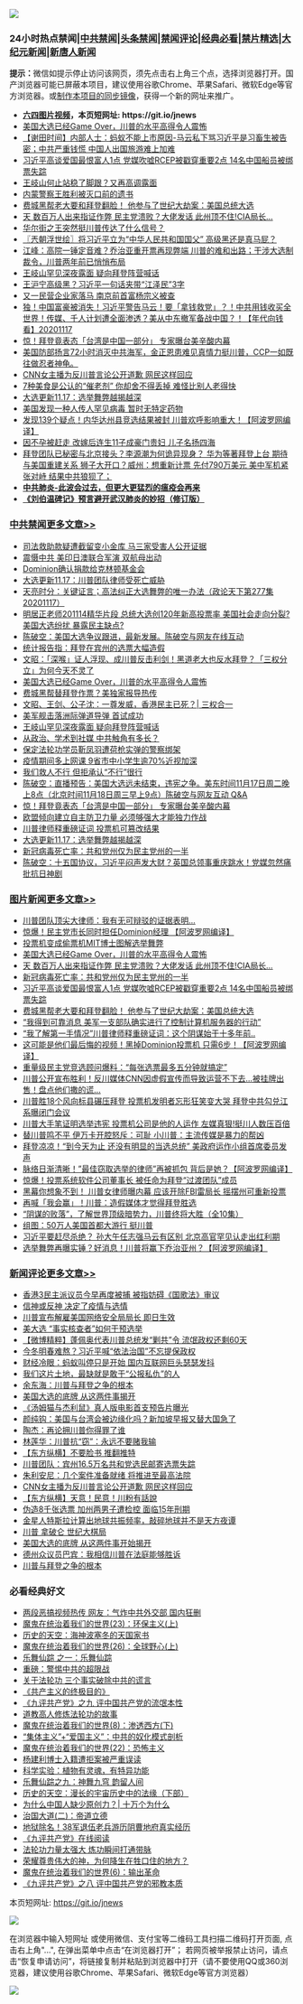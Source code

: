![](https://raw.githubusercontent.com/fqnews/bnews/master/64photo/fqnews-qr.jpg)

<div id="tt">
<h3>24小时热点禁闻|<a href="#%E4%B8%AD%E5%85%B1%E7%A6%81%E9%97%BB%E6%9B%B4%E5%A4%9A%E6%96%87%E7%AB%A0">中共禁闻</a>|<a href="#%E5%9B%BE%E7%89%87%E6%96%B0%E9%97%BB%E6%9B%B4%E5%A4%9A%E6%96%87%E7%AB%A0">头条禁闻</a>|<a href="#%E6%96%B0%E9%97%BB%E8%AF%84%E8%AE%BA%E6%9B%B4%E5%A4%9A%E6%96%87%E7%AB%A0">禁闻评论|<a href="#%E5%BF%85%E7%9C%8B%E7%BB%8F%E5%85%B8%E5%A5%BD%E6%96%87">经典必看|<a href="/video.md#%E7%A6%81%E7%89%87%E7%B2%BE%E9%80%89">禁片精选</a>|<a href="https://github.com/fqnews/djy/blob/master/gb/nf1351518.md#1">大纪元新闻</a>|<a href="https://github.com/fqnews/ntdtv/blob/master/gb/prog204.md#1">新唐人新闻</a></h3>
<div><b>提示：</b>微信如提示停止访问该网页，须先点击右上角三个点，选择浏览器打开。国产浏览器可能已屏蔽本项目，建议使用谷歌Chrome、苹果Safari、微软Edge等官方浏览器。或<a href="https://github.com/fqnews/bnews/blob/master/%E5%88%B6%E4%BD%9Cgit%E7%A6%81%E9%97%BB%E9%95%9C%E5%83%8F.md">制作本项目的同步镜像</a>，获得一个新的网址来推广。</div>
<ul>
<li><b><a href="http://d1.bdrive.tk/64.mp4" target="_blank">六四图片视频</a>，本页短网址: https://git.io/jnews</b></li>
<li><a href="/topimagenews/20201118/1432762.md">美国大选已经Game Over，川普的水平高得令人震怖</a></li>
<li><a href="/bannedvideo/20201117/1432501.md">【谢田时间】内部人士：蚂蚁不能上市原因-马云私下骂习近平是习畜生被告密；中共严重钱慌 中国人出国旅游难上加难</a></li>
<li><a href="/topimagenews/20201117/1432446.md">习近平高谈爱国最恨富人1点 党媒吹嘘RCEP被戳穿重要2点 14名中国船员被绑票失踪</a></li>
<li><a href="/comments/20201117/1432455.md">王岐山何止站稳了脚跟？又再高调露面</a></li>
<li><a href="/renquan/20201117/1432497.md">内蒙警察王胜利被灭口前的遗书</a></li>
<li><a href="/topimagenews/20201117/1432369.md">费城黑帮老大要和拜登翻脸！ 他参与了世纪大劫案：美国总统大选</a></li>
<li><a href="/topimagenews/20201118/1432628.md">天 数百万人出来指证作弊 民主党溃败？大佬发话 此州顶不住!CIA局长...</a></li>
<li><a href="/ssgc/20201117/1432450.md">华尔街之王突然挺川普传达了什么信号？</a></li>
<li><a href="/ssgc/20201118/1432709.md">〖兲朝浮世绘〗将习近平立为“中华人民共和国国父” 高级黑还是真马屁？</a></li>
<li><a href="/cbnews/20201117/1432368.md">江峰：高院一锤定音难？乔治亚重开票再现弊端 川普的难和出路；干涉大选制裁令，川普两年前已悄悄布局</a></li>
<li><a href="/cbnews/20201118/1432732.md">王岐山罕见深夜露面 疑向拜登阵营喊话</a></li>
<li><a href="/cnnews/20201118/1432702.md">王沪宁高级黑？习近平一句话夹带“江泽民”3字</a></li>
<li><a href="/headline/20201117/1432364.md">又一民营企业家落马 南京前首富杨宗义被查</a></li>
<li><a href="/taiwannews/20201117/1432568.md">独！中国富豪被消失！习近平警告马云！要「拿钱救党」？！中共用钱收买全世界！传媒、千人计划遭全面渗透？美从中东撤军备战中国？！【年代向钱看】20201117</a></li>
<li><a href="/cbnews/20201118/1432663.md">惊！拜登竟表态「台湾是中国一部分」 专家曝台美辛酸内幕</a></li>
<li><a href="/bannedvideo/20201118/1432729.md">美国防部扬言72小时消灭中共海军，金正恩患难见真情力挺川普，CCP一如既往做忍者神龟。</a></li>
<li><a href="/comments/20201118/1432776.md">CNN女主播为反川普言论公开道歉 网民这样回应</a></li>
<li><a href="/health/20201117/1432374.md">7种美食是公认的“催老剂” 你却舍不得丢掉 难怪比别人老得快</a></li>
<li><a href="/cbnews/20201117/1432507.md">大选更新11.17：选举舞弊越揭越深</a></li>
<li><a href="/cnnews/20201118/1432683.md">美国发现一种人传人罕见病毒 暂时无特定药物</a></li>
<li><a href="/cnnews/20201118/1432787.md">发现139个疑点！内华达州县竞选结果被封 川普欢呼影响重大！【阿波罗网编译】</a></li>
<li><a href="/cnnews/20201118/1432773.md">因不孕被赶走 改嫁后连生11子成豪门贵妇 儿子名扬四海</a></li>
<li><a href="/bannedvideo/20201117/1432476.md">拜登团队已秘密与北京接头？李源潮为何诡异现身？ 华为等著拜登上台 期待与美国重建关系  狮子大开口？威州：想重新计票 先付790万美元 美中军机紧张对峙 结果中共狼狈了；</a></li>
<li><b><a href="/comments/20200211/1275071.md" target="_blank">中共肺炎-此波会过去，但更大更猛烈的瘟疫会再来</a></b></li>
<li><b><a href="/comments/20200207/1272816.md" target="_blank">《刘伯温碑记》预言避开武汉肺炎的妙招（修订版）</a></b></li>
</ul>
</div>

<div class="catlist">
<h3><a href="/cbnews/" target="_blank">中共禁闻</a><span><a href="/cbnews/" target="_blank" rel="nofollow">更多文章>></a></span></h3>
<ul>
<li><a href="/cbnews/20201118/1432912.md" target="_blank">司法救助款疑遭截留变小金库 马三家受害人公开证据</a></li>
<li><a href="/cbnews/20201118/1432906.md" target="_blank">震慑中共 美印日澳联合军演 双航母出动</a></li>
<li><a href="/cbnews/20201118/1432876.md" target="_blank">Dominion确认捐款给克林顿基金会</a></li>
<li><a href="/cbnews/20201118/1432875.md" target="_blank">大选更新11.17：川普团队律师受死亡威胁</a></li>
<li><a href="/cbnews/20201118/1432841.md" target="_blank">天亮时分：关键证言；高法纠正大选舞弊的唯一办法（政论天下第277集 20201117）</a></li>
<li><a href="/cbnews/20201118/1432831.md" target="_blank">明居正老师201114精华片段   总统大选创120年新高投票率 美国社会走向分裂?美国大选纷扰 暴露民主缺点?</a></li>
<li><a href="/cbnews/20201118/1432794.md" target="_blank">陈破空：美国大选争议跟进，最新发展。陈破空与网友在线互动</a></li>
<li><a href="/cbnews/20201118/1432790.md" target="_blank">统计报告指：拜登在宾州的选票大幅造假</a></li>
<li><a href="/cbnews/20201118/1432779.md" target="_blank">文昭：「深喉」证人浮现、成川普反击利剑！黑道老大也反水拜登？「三权分立」为何今天不灵了</a></li>
<li><a href="/topimagenews/20201118/1432762.md" target="_blank">美国大选已经Game Over，川普的水平高得令人震怖</a></li>
<li><a href="/cbnews/20201118/1432595.md" target="_blank">费城黑帮替拜登作票？美独家报导热传</a></li>
<li><a href="/cbnews/20201118/1432611.md" target="_blank">文昭、王剑、公子沈：一尊发威，香港民主已死？| 三权合一</a></li>
<li><a href="/cbnews/20201118/1432733.md" target="_blank">美军舰击落洲际弹道导弹 首试成功</a></li>
<li><a href="/cbnews/20201118/1432732.md" target="_blank">王岐山罕见深夜露面 疑向拜登阵营喊话</a></li>
<li><a href="/cbnews/20201118/1432693.md" target="_blank">从政治、学术到社媒 中共触角有多长？</a></li>
<li><a href="/cbnews/20201118/1432692.md" target="_blank">保定法轮功学员靳凤羽遭荷枪实弹的警察绑架</a></li>
<li><a href="/cbnews/20201118/1432691.md" target="_blank">疫情期间多上网课 9省市中小学生逾70%近视加深</a></li>
<li><a href="/cbnews/20201118/1432690.md" target="_blank">我们救人不行 但拒承认“不行”很行</a></li>
<li><a href="/cbnews/20201118/1432669.md" target="_blank">陈破空：直播预告：美国大选远未结束，违宪之争。美东时间11月17日周二晚上8点（北京时间11月18日周三早上9点）陈破空与网友互动 Q&amp;A</a></li>
<li><a href="/cbnews/20201118/1432663.md" target="_blank">惊！拜登竟表态「台湾是中国一部分」 专家曝台美辛酸内幕</a></li>
<li><a href="/cbnews/20201118/1432638.md" target="_blank">欧盟倾向建立自主防卫力量 必须够强大才能独力作战</a></li>
<li><a href="/cbnews/20201118/1432636.md" target="_blank">川普律师释重磅证词 投票机可篡改结果</a></li>
<li><a href="/cbnews/20201117/1432507.md" target="_blank">大选更新11.17：选举舞弊越揭越深</a></li>
<li><a href="/topimagenews/20201117/1432499.md" target="_blank">新冠病毒死亡率：共和党州仅为民主党州的一半</a></li>
<li><a href="/cbnews/20201117/1432471.md" target="_blank">陈破空：十五国协议，习近平闷声发大财？英国总领事重庆跳水！党媒忽然痛批抗日神剧</a></li>

</ul>
</div>
<div class="catlist">
<h3><a href="/topimagenews/" target="_blank">图片新闻</a><span><a href="/topimagenews/" target="_blank" rel="nofollow">更多文章>></a></span></h3>
<ul>
<li><a href="/topimagenews/20201118/1432930.md" target="_blank">川普团队顶尖大律师：我有无可辩驳的证据表明&#8230;</a></li>
<li><a href="/topimagenews/20201118/1432863.md" target="_blank">惊爆！民主党市长同时担任Dominion经理 【阿波罗网编译】</a></li>
<li><a href="/topimagenews/20201118/1432797.md" target="_blank">投票机变成偷票机MIT博士图解选举舞弊</a></li>
<li><a href="/topimagenews/20201118/1432762.md" target="_blank">美国大选已经Game Over，川普的水平高得令人震怖</a></li>
<li><a href="/topimagenews/20201118/1432628.md" target="_blank">天 数百万人出来指证作弊 民主党溃败？大佬发话 此州顶不住!CIA局长&#8230;</a></li>
<li><a href="/topimagenews/20201117/1432499.md" target="_blank">新冠病毒死亡率：共和党州仅为民主党州的一半</a></li>
<li><a href="/topimagenews/20201117/1432446.md" target="_blank">习近平高谈爱国最恨富人1点 党媒吹嘘RCEP被戳穿重要2点 14名中国船员被绑票失踪</a></li>
<li><a href="/topimagenews/20201117/1432369.md" target="_blank">费城黑帮老大要和拜登翻脸！ 他参与了世纪大劫案：美国总统大选</a></li>
<li><a href="/topimagenews/20201117/1432344.md" target="_blank">&#8220;我得到可靠消息 美军一支部队确实进行了控制计算机服务器的行动&#8221;</a></li>
<li><a href="/topimagenews/20201117/1432325.md" target="_blank">“我了解第一手情况”川普律师释重磅证词：这个阴谋始于十多年前..</a></li>
<li><a href="/topimagenews/20201117/1432313.md" target="_blank">这可能是他们最后悔的视频！黑掉Dominion投票机 只需6步！【阿波罗网编译】</a></li>
<li><a href="/topimagenews/20201117/1432263.md" target="_blank">重量级民主党竞选顾问爆料：“每张选票最多五分钟就搞定”</a></li>
<li><a href="/topimagenews/20201117/1432109.md" target="_blank">川普公开宣布胜利！反川媒体CNN因虚假宣传而导致运营不下去…被挂牌出售！盘点他们撒的谎…</a></li>
<li><a href="/topimagenews/20201117/1432130.md" target="_blank">川普胜18个风向标县碾压拜登 投票机发明者忘形狂笑变大哭 拜登中共勾兑江系曝闭门会议</a></li>
<li><a href="/topimagenews/20201117/1432100.md" target="_blank">川普大手笔证明选举违宪 投票机公司是他的人运作 左媒真狠!挺川人数压百倍</a></li>
<li><a href="/topimagenews/20201116/1432047.md" target="_blank">替川普鸣不平 伊万卡开腔怒斥：可耻 小川普：主流传媒是暴力的帮凶</a></li>
<li><a href="/topimagenews/20201116/1431873.md" target="_blank">拜登凉凉！“到今天为止 还没有明显的当选总统” 美政府运作小组首席委员发声</a></li>
<li><a href="/topimagenews/20201116/1431813.md" target="_blank">脉络日渐清晰！&#8221;最佳窃取选举的律师&#8221;再被抓包 背后是她？【阿波罗网编译】</a></li>
<li><a href="/topimagenews/20201116/1431731.md" target="_blank">惊爆！投票系统软件公司董事长 被任命为拜登“过渡团队”成员</a></li>
<li><a href="/topimagenews/20201116/1431625.md" target="_blank">黑幕你想象不到！ 川普女律师曝内幕 应该开除FBI雷局长 摇摆州可重新投票</a></li>
<li><a href="/topimagenews/20201116/1431620.md" target="_blank">再喊「我会赢」！川普：造假媒体才觉得拜登胜选</a></li>
<li><a href="/comments/20201115/1424741.md" target="_blank">“阴谋的败落”，了解世界顶级暗势力，川普终将大胜（全10集）</a></li>
<li><a href="/topimagenews/20201115/1431487.md" target="_blank">组图：50万人美国首都大游行 挺川普</a></li>
<li><a href="/topimagenews/20201115/1431479.md" target="_blank">习近平要赶尽杀绝？ 孙大午任志强马云有区别 北京高官罕见认走出红利期</a></li>
<li><a href="/topimagenews/20201115/1431433.md" target="_blank">选举舞弊再曝实锤？好消息！川普将赢下乔治亚州？【阿波罗网编译】</a></li>

</ul>
</div>
<div class="catlist">
<h3><a href="/comments/" target="_blank">新闻评论</a><span><a href="/comments/" target="_blank" rel="nofollow">更多文章>></a></span></h3>
<ul>
<li><a href="/comments/20201118/1432927.md" target="_blank">香港3民主派议员今早再度被捕 被指妨碍《国歌法》审议</a></li>
<li><a href="/comments/20201118/1432893.md" target="_blank">信神或反神 决定了疫情与选情</a></li>
<li><a href="/comments/20201118/1432890.md" target="_blank">川普宣布解雇美国网络安全局局长 即日生效</a></li>
<li><a href="/comments/20201118/1432885.md" target="_blank">美大选 “事实核查者”如何干预选举</a></li>
<li><a href="/comments/20201118/1432884.md" target="_blank">【微博精粹】蓬佩奥代表川普总统发“剿共”令 流氓政权还剩60天</a></li>
<li><a href="/comments/20201118/1432859.md" target="_blank">今冬明春难熬？习近平喊“依法治国”不忘提保政权</a></li>
<li><a href="/comments/20201118/1432851.md" target="_blank">财经冷眼：蚂蚁叫停只是开始 国内互联网巨头瑟瑟发抖</a></li>
<li><a href="/comments/20201118/1432850.md" target="_blank">我们这片土地，最缺就是敢于“公报私仇”的人</a></li>
<li><a href="/comments/20201118/1432849.md" target="_blank">余东海：川普与拜登之争的根本</a></li>
<li><a href="/comments/20201118/1432848.md" target="_blank">美国大选的底牌 从这两件事揭开</a></li>
<li><a href="/comments/20201118/1432837.md" target="_blank">《汤姆猫与杰利鼠》真人版电影首支预告片曝光</a></li>
<li><a href="/comments/20201118/1432830.md" target="_blank">颜纯钩：美国与台湾会被边缘化吗？新加坡早报又替大国急了</a></li>
<li><a href="/comments/20201118/1432829.md" target="_blank">陶杰：再论拥川普你得罪了谁</a></li>
<li><a href="/comments/20201118/1432828.md" target="_blank">林莲华：川普抗“窃”：永远不要赌我输</a></li>
<li><a href="/comments/20201118/1432796.md" target="_blank">【东方纵横】不要脸书 推翻推特</a></li>
<li><a href="/comments/20201118/1432788.md" target="_blank">川普团队：宾州16.5万名共和党选民邮寄选票失踪</a></li>
<li><a href="/comments/20201118/1432777.md" target="_blank">朱利安尼：几个案件准备就绪 将推进至最高法院</a></li>
<li><a href="/comments/20201118/1432776.md" target="_blank">CNN女主播为反川普言论公开道歉 网民这样回应</a></li>
<li><a href="/comments/20201118/1432766.md" target="_blank">【东方纵横】天意！民意！川粉有話說</a></li>
<li><a href="/comments/20201118/1432752.md" target="_blank">伪造8千张选票 加州两男子遭检控 面临15年刑期</a></li>
<li><a href="/comments/20201118/1432751.md" target="_blank">金星人特斯拉计算出地球共振频率，敲碎地球并不是天方夜谭</a></li>
<li><a href="/comments/20201118/1432748.md" target="_blank">川普 拿破仑 世纪大棋局</a></li>
<li><a href="/comments/20201118/1432747.md" target="_blank">美国大选的底牌 从这两件事开始揭开</a></li>
<li><a href="/comments/20201118/1432745.md" target="_blank">德州众议员巴宾：我相信川普在法庭能够胜诉</a></li>
<li><a href="/comments/20201118/1432731.md" target="_blank">川普与拜登之争的根本</a></li>

</ul>
</div>

<div class="catlist">
<h3>必看经典好文</h3>
<ul>
<li><a href="/cbnews/20200703/1355059.md" target="_blank">两段恶搞视频热传 网友：气炸中共外交部 国内狂删</a></li>
<li><a href="/ssgc/20180904/993719.md" target="_blank">魔鬼在统治着我们的世界(23)：环保主义(上)</a></li>
<li><a href="/tculture/xiulian/20170318/732480.md" target="_blank">历史的天空：海神波塞冬的天国家书</a></li>
<li><a href="/comments/20181210/1044798.md" target="_blank">魔鬼在统治着我们的世界(26)：全球野心(上)</a></li>
<li><a href="/tculture/20170710/789533.md" target="_blank">乐舞仙踪 之一：乐舞仙踪</a></li>
<li><a href="/comments/20200717/1362287.md" target="_blank">重磅：警惕中共的超限战</a></li>
<li><a href="/cbnews/20200703/1354907.md" target="_blank">关于法轮功 三个事实破除中共的谎言</a></li>
<li><a href="/bookwiki/20171120/858084.md" target="_blank">《共产主义的终极目的》</a></li>
<li><a href="/bookonline/20131116/201045.md" target="_blank">《九评共产党》之九 评中国共产党的流氓本性</a></li>
<li><a href="/comments/20200805/1375080.md" target="_blank">道教高人修炼法轮功的故事</a></li>
<li><a href="/topimagenews/20180527/948714.md" target="_blank">魔鬼在统治着我们的世界(8)：渗透西方(下)</a></li>
<li><a href="/comments/20201007/1409565.md" target="_blank">“集体主义”+“爱国主义”：中共的奴化模式剖析</a></li>
<li><a href="/comments/20180804/981524.md" target="_blank">魔鬼在统治着我们的世界(22)：恐怖主义</a></li>
<li><a href="/comments/20201010/1411232.md" target="_blank">杨建利博士入籍遭拒案被严重误读</a></li>
<li><a href="/comments/20200605/783205.md" target="_blank">科学实验：植物有灵魂，有特异功能</a></li>
<li><a href="/tculture/20170718/793528.md" target="_blank">乐舞仙踪之九：神舞九穹 韵留人间</a></li>
<li><a href="/tculture/20121025/73066.md" target="_blank">历史的天空：漫长的宇宙历史中的法缘（下部）</a></li>
<li><a href="/ssgc/20200715/1360940.md" target="_blank">为什么中国人缺少原创力？| 十万个为什么</a></li>
<li><a href="/cbnews/20180308/911611.md" target="_blank">治国大道(二)：帝道立德</a></li>
<li><a href="/cbnews/20200531/1337381.md" target="_blank">地狱除名！38军退伍老兵游历阴曹地府真实经历</a></li>
<li><a href="/bookonline/20131116/201057.md" target="_blank">《九评共产党》在线阅读</a></li>
<li><a href="/cbnews/20200816/1381005.md" target="_blank">法轮功力量太强大 炼功瞬间打通带脉</a></li>
<li><a href="/comments/20200618/1346830.md" target="_blank">荣耀尊贵伟大的神，为何降生在牲口住的地方？</a></li>
<li><a href="/topimagenews/20180524/947358.md" target="_blank">魔鬼在统治着我们的世界(6)：输出革命</a></li>
<li><a href="/bookonline/20131116/201047.md" target="_blank">《九评共产党》之八 评中国共产党的邪教本质</a></li>

</ul>
</div>

本页短网址: https://git.io/jnews

![](https://raw.githubusercontent.com/fqnews/bnews/master/64photo/fqnews-qr.jpg)

在浏览器中输入短网址 或使用微信、支付宝等二维码工具扫描二维码打开页面, 点击右上角"...", 在弹出菜单中点击“在浏览器打开”； 若网页被举报禁止访问，请点击“恢复申请访问”，将链接复制并粘贴到浏览器中打开（请不要使用QQ或360浏览器，建议使用谷歌Chrome、苹果Safari、微软Edge等官方浏览器）

![](https://raw.githubusercontent.com/fqnews/bnews/master/64photo/wx.jpg)